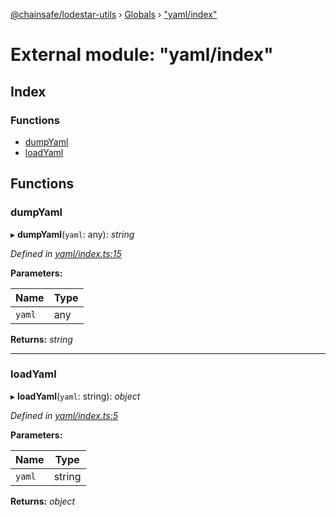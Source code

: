 [@chainsafe/lodestar-utils](../README.md) › [Globals](../globals.md) › ["yaml/index"](_yaml_index_.md)

# External module: "yaml/index"

## Index

### Functions

* [dumpYaml](_yaml_index_.md#dumpyaml)
* [loadYaml](_yaml_index_.md#loadyaml)

## Functions

###  dumpYaml

▸ **dumpYaml**(`yaml`: any): *string*

*Defined in [yaml/index.ts:15](https://github.com/ChainSafe/lodestar/blob/618cb3037/packages/lodestar-utils/src/yaml/index.ts#L15)*

**Parameters:**

Name | Type |
------ | ------ |
`yaml` | any |

**Returns:** *string*

___

###  loadYaml

▸ **loadYaml**(`yaml`: string): *object*

*Defined in [yaml/index.ts:5](https://github.com/ChainSafe/lodestar/blob/618cb3037/packages/lodestar-utils/src/yaml/index.ts#L5)*

**Parameters:**

Name | Type |
------ | ------ |
`yaml` | string |

**Returns:** *object*
